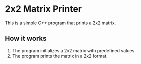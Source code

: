 # 2x2 Matrix Printer

This is a simple C++ program that prints a 2x2 matrix.

## How it works

1. The program initializes a 2x2 matrix with predefined values.
2. The program prints the matrix in a 2x2 format.
